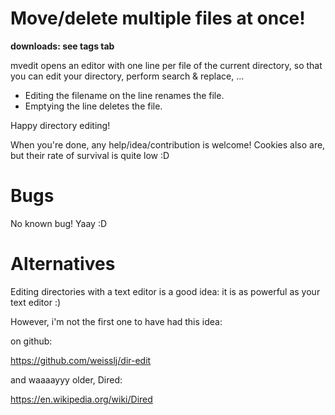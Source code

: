 Move/delete multiple files at once!
===================================

**downloads: see tags tab**

mvedit opens an editor with one line per file of the current directory, so that
you can edit your directory, perform search & replace, ...

* Editing the filename on the line renames the file.
* Emptying the line deletes the file.

Happy directory editing!



When you're done, any help/idea/contribution is welcome! 
Cookies also are, but their rate of survival is quite low :D

Bugs
======

No known bug! Yaay :D


Alternatives
============

Editing directories with a text editor is a good idea: it is as powerful as your
text editor :)

However, i'm not the first one to have had this idea:

on github:

https://github.com/weisslj/dir-edit

and waaaayyy older, Dired:

https://en.wikipedia.org/wiki/Dired
